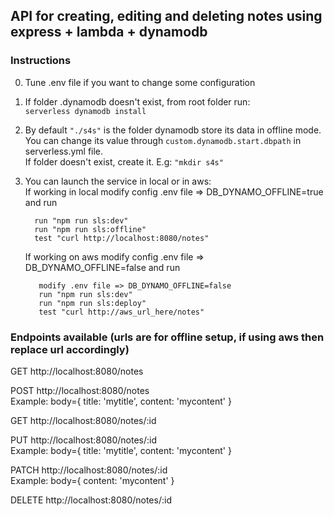 ## API for creating, editing and deleting notes using express + lambda + dynamodb

### Instructions

0. Tune .env file if you want to change some configuration

1. If folder .dynamodb doesn't exist, from root folder run:\
 `serverless dynamodb install`

2. By default `"./s4s"` is the folder dynamodb store its data in offline mode.\
   You can change its value through `custom.dynamodb.start.dbpath` in serverless.yml file.\
   If folder doesn't exist, create it. E.g: `"mkdir s4s"`

3. You can launch the service in local or in aws:\
   If working in local modify config .env file => DB_DYNAMO_OFFLINE=true and run
    ``` 
      run "npm run sls:dev"
      run "npm run sls:offline"
      test "curl http://localhost:8080/notes"
   ```
   If working on aws modify config .env file => DB_DYNAMO_OFFLINE=false and run
   ```
      modify .env file => DB_DYNAMO_OFFLINE=false
      run "npm run sls:dev"
      run "npm run sls:deploy"
      test "curl http://aws_url_here/notes"
   ```

### Endpoints available (urls are for offline setup, if using aws then replace url accordingly)

GET http://localhost:8080/notes

POST http://localhost:8080/notes \
Example: body={ title: 'mytitle', content: 'mycontent' }

GET http://localhost:8080/notes/:id

PUT http://localhost:8080/notes/:id \
Example: body={ title: 'mytitle', content: 'mycontent' }

PATCH http://localhost:8080/notes/:id \
Example: body={ content: 'mycontent' }

DELETE http://localhost:8080/notes/:id

